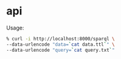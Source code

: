 # api

Usage:

```zsh
% curl -i http://localhost:8000/sparql \
--data-urlencode "data=`cat data.ttl`" \
--data-urlencode "query=`cat query.txt`"
```
